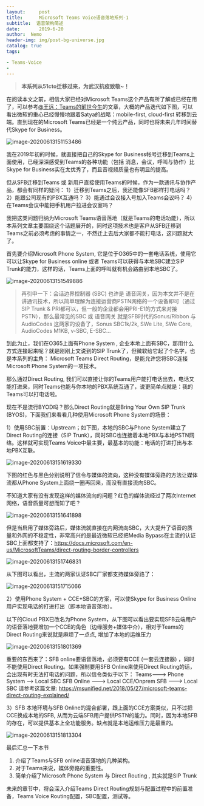 ```yaml
---
layout:     post
title:      Microsoft Teams Voice语音落地系列-1 
subtitle:  语音架构简述
date:       2019-6-20
author:  Nemo
header-img: img/post-bg-universe.jpg
catalog: true
tags:

- Teams-Voice
- 
---
```


> **本系列从51cto迁移过来，为武汉抗疫致敬~！**

在阅读本文之前，相信大家已经对Microsoft Teams这个产品有所了解或已经在用了，可以参考[@王远：Teams的前世今生](https://blog.51cto.com/scnbwy/2375777?from=timeline)的文章，大概的产品迭代如下图，可以看出微软的重心已经慢慢地跟着Satya的战略：mobile-first, cloud-first 转移到云端。直到现在的Microsoft Teams已经是一个纯云产品，同时也将未来几年时间替代Skype for  Business。

![image-20200613151153486](https://cdn.jsdelivr.net/gh/tangx007/tangx007.github.io/img/image-20200613151153486.png)

我在2019年初的时候，就直接把自己的Skype for Business帐号迁移到Teams上面使用，已经深深感受到Teams的各种功能（包括 消息，会议，呼叫与协作）比 Skype for Business实在太优秀了，而且音视频质量也有明显的提高。

但从SFB迁移到Teams 或 新用户直接使用Teams的时候，作为一款通讯与协作产品，都会有同样的疑问：
1）迁移到Teams之后，我还能像SFB那样打电话吗？
2）能跟公司现有的PBX互通吗？
3）能通过会议接入号加入Teams会议吗？
4）在Teams会议中能把手机用户拉进会议室吗？

我把这类问题归纳为Microsoft Teams语音落地（就是Teams的电话功能），所以本系列文章主要围绕这个话题展开的，同时这项技术也是客户从SFB迁移到Teams之前必须考虑的事情之一，不然迁上去后大家都不能打电话，这问题就大了。

首先要介绍Microsoft Phone System, 它是位于O365中的一套电话系统，使用它可以让Skype for  Business online 或者 Teams可以获得与本地SBC建立SIP  Trunk的能力，这样的话，Teams上面的呼叫就有机会路由到本地SBC了。

![image-20200613151549886](https://cdn.jsdelivr.net/gh/tangx007/tangx007.github.io/img/image-20200613151549886.png)

> 再引申一下：会话边界控制器 (SBC) 也许是  语音网关，因为本文并不是在讲通讯技术，所以简单理解为连接运营商PSTN网络的一个设备即可（通过SIP Trunk &  PRI都可以，但一般的企业都会用PRI-E1的方式来对接PSTN），那么最常见的SBC 或 语音网关 就是SFB时代的Sonus/Ribbon 与 AudioCodes 这两家的设备了，Sonus SBC1k/2k, SWe Lite, SWe Core, AudioCodes M1KB, v-SBC, E-SBC… 

到此为止，我们在O365上面有Phone System , 企业本地上面有SBC，那用什么方式连接起来呢？就是刚刚上文说到的SIP Trunk了，但微软给它起了个名字，也是本系列的主角：
Microsoft Teams Direct Routing，是能允许您将SBC连接Microsoft Phone System的一项技术。

那么通过Direct Routing, 我们可以直接让你的Teams用户能打电话出去，电话又能打进来，同时Teams也能与你本地的PBX系统互通了，说更简单点就是：我的Teams可以打电话啦。

现在不是流行BYOD吗？那么Direct Routing就是Bring Your Own SIP Trunk (BYOS)，下面我们来看看几种使用Microsoft Phone System的场景：

1）使用SBC前置：Upstream；如下图，本地的SBC与Phone System建立了Direct Routing的连接（SIP  Trunk），同时SBC也连接着本地PBX与本地PSTN网络。这样就可实现Teams  Voice中最主要，最基本的功能：电话的打进打出与本地PBX互联。

![image-20200613151619330](https://cdn.jsdelivr.net/gh/tangx007/tangx007.github.io/img/image-20200613151619330.png)

下图的红色与黑色分别说明了信令与媒体的流向，这种没有媒体旁路的方法让媒体流都从Phone System上面绕一圈再回来，而没有直接流向SBC。

不知道大家有没有发现这样的媒体流向的问题？红色的媒体流经过了两次Internet网络，语音质量可想而知了吧？

![image-20200613151641898](https://cdn.jsdelivr.net/gh/tangx007/tangx007.github.io/img/image-20200613151641898.png)

但是当启用了媒体旁路后，媒体流就直接在内网流向SBC，大大提升了语音的质量和外网的不稳定性，非常高兴的是最近微软已经把Media Bypass在主流的认证SBC上面都支持了：https://docs.microsoft.com/en-us/MicrosoftTeams/direct-routing-border-controllers

![image-20200613151746831](https://cdn.jsdelivr.net/gh/tangx007/tangx007.github.io/img/image-20200613151746831.png)

从下图可以看出，主流的两家认证SBC厂家都支持媒体旁路了：

![image-20200613151715066](https://cdn.jsdelivr.net/gh/tangx007/tangx007.github.io/img/image-20200613151715066.png)

2）使用Phone System + CCE+SBC的方案，可以使Skype for Business Online 用户实现电话的打进打出（即本地语音落地）。

以下的Cloud PBX已改名为Phone System，从下图可以看出要实现SFB云端用户的语音落地要增加一个CCE的角色（边缘服务+媒体中介），相对于Teams的Direct Routing来说就是麻烦了一点点, 增加了本地的运维压力

![image-20200613151801369](https://cdn.jsdelivr.net/gh/tangx007/tangx007.github.io/img/image-20200613151801369.png)

重要的东西来了：SFB online要语音落地，必须要有CCE (一套云连接器) ，同时不能使用Direct Routing。如果强制要用SFB Online来使用Direct Routing的话，会出现有时无法打电话的问题，所以信令类似于以下：
Teams---> Phone System --> Local SBC
SFB Online ---> Local CCE/Onprem SFB ---> Local SBC
请参考这篇文章: https://msunified.net/2018/05/27/microsoft-teams-direct-routing-explained/

3）SFB 本地环境与SFB Online的混合部署，跟上面的CCE方案类似，只不过把CCE换成本地的SFB, 从而为云端SFB用户提供PSTN的能力。同时，因为本地SFB的存在，可以提供基本上全功能服务。缺点就是本地运维压力是最重的。

![image-20200613151813304](https://cdn.jsdelivr.net/gh/tangx007/tangx007.github.io/img/image-20200613151813304.png)

最后汇总一下本节

1) 介绍了Teams与SFB online语音落地的几种架构。
2) 对于Teams来说，媒体旁路的重要性。
3) 简单介绍了Microsoft Phone System 与 Direct Routing , 其实就是SIP Trunk

未来的章节中，将会深入介绍Teams Direct Routing规划与配置过程中的前置准备，Teams Voice Routing配置，SBC配置，测试等。